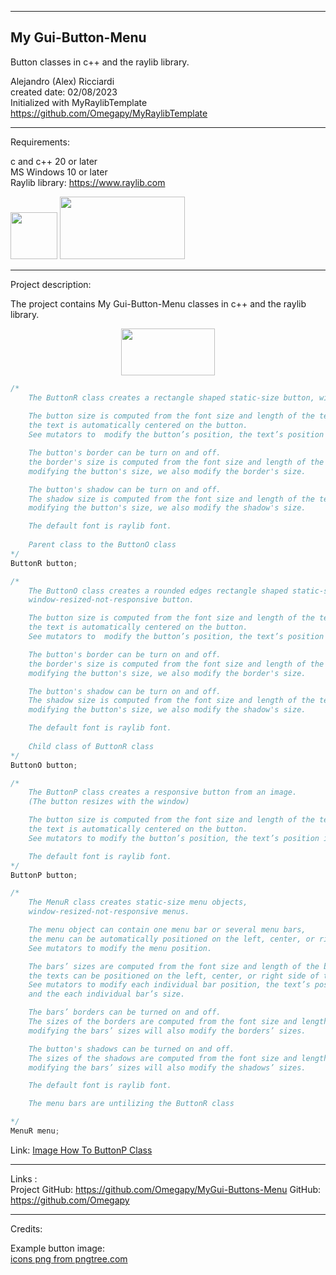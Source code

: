 -----------------------------------------------------------------------------------------------------------------------------
My Gui-Button-Menu 
-----------------------------------------------------------------------------------------------------------------------------

Button classes in c++ and the raylib library.

 Alejandro (Alex) Ricciardi  
 created date: 02/08/2023  
 Initialized with MyRaylibTemplate  
 https://github.com/Omegapy/MyRaylibTemplate  

-----------------------------------------------------------------------------------------------------------------------------
Requirements:  

c and c++ 20 or later    
MS Windows 10 or later   
Raylib library: https://www.raylib.com  

<p align="left">
  <img width="75" height="75" src="https://user-images.githubusercontent.com/121726699/215234958-2659b12a-4181-4f6b-a757-3e868244192e.png">
  <img width="200" height="100" src="https://user-images.githubusercontent.com/121726699/215234968-9f5961e4-8ca0-4f4e-acdc-53c1817547dd.png">
</p>

-----------------------------------------------------------------------------------------------------------------------------
Project description:

The project contains My Gui-Button-Menu classes in c++ and the raylib library.

<p align="center">
 <img width="150" height="75"src="https://user-images.githubusercontent.com/121726699/215300372-34bd2249-3a93-49cf-a213-71ddeb2f0a62.png">
</p>

~~~c++
/*
    The ButtonR class creates a rectangle shaped static-size button, window-resized-not-responsive button.
      
    The button size is computed from the font size and length of the text; 
    the text is automatically centered on the button.
    See mutators to  modify the button’s position, the text’s position in the button, and the button’s size.

    The button's border can be turn on and off.
    the border's size is computed from the font size and length of the text;
    modifying the button's size, we also modify the border's size.

    The button's shadow can be turn on and off.
    The shadow size is computed from the font size and length of the text;
    modifying the button's size, we also modify the shadow's size.

    The default font is raylib font.
      
    Parent class to the ButtonO class
*/
ButtonR button;
~~~
~~~c++
/*
    The ButtonO class creates a rounded edges rectangle shaped static-size button, 
    window-resized-not-responsive button.

    The button size is computed from the font size and length of the text;
    the text is automatically centered on the button.
    See mutators to  modify the button’s position, the text’s position in the button, and the button’s size.

    The button's border can be turn on and off.
    the border's size is computed from the font size and length of the text;
    modifying the button's size, we also modify the border's size.

    The button's shadow can be turn on and off.
    The shadow size is computed from the font size and length of the text;
    modifying the button's size, we also modify the shadow's size.

    The default font is raylib font.
      
    Child class of ButtonR class
*/
ButtonO button;
~~~
~~~c++
/*
    The ButtonP class creates a responsive button from an image.
    (The button resizes with the window)

    The button size is computed from the font size and length of the text;
    the text is automatically centered on the button.
    See mutators to modify the button’s position, the text’s position in the button, and the button’s size.

    The default font is raylib font.
*/
ButtonP button;
~~~
~~~c++
/*
    The MenuR class creates static-size menu objects,
    window-resized-not-responsive menus.

    The menu object can contain one menu bar or several menu bars,
    the menu can be automatically positioned on the left, center, or right side of the screen.
    See mutators to modify the menu position.

    The bars’ sizes are computed from the font size and length of the bar text longest;
    the texts can be positioned on the left, center, or right side of the bars.
    See mutators to modify each individual bar position, the text’s position in each individual bar,
    and the each individual bar’s size.

    The bars’ borders can be turned on and off.
    The sizes of the borders are computed from the font size and length of the bar text longest bar;
    modifying the bars’ sizes will also modify the borders’ sizes.

    The button's shadows can be turned on and off.
    The sizes of the shadows are computed from the font size and length of the nar text longest;
    modifying the bars’ sizes will also modify the shadows’ sizes.

    The default font is raylib font.

    The menu bars are untilizing the ButtonR class

*/
MenuR menu;
~~~

Link: <a href='https://github.com/Omegapy/MyButtonClasses/wiki/Image-How-To-ButtonP-Class'>Image How To ButtonP Class</a>


-----------------------------------------------------------------------------------------------------------------------------

Links  :  
Project GitHub: https://github.com/Omegapy/MyGui-Buttons-Menu 
GitHub: https://github.com/Omegapy   

-----------------------------------------------------------------------------------------------------------------------------
Credits:

Example button image:  
<a href='https://pngtree.com/so/icons'>icons png from pngtree.com</a>

